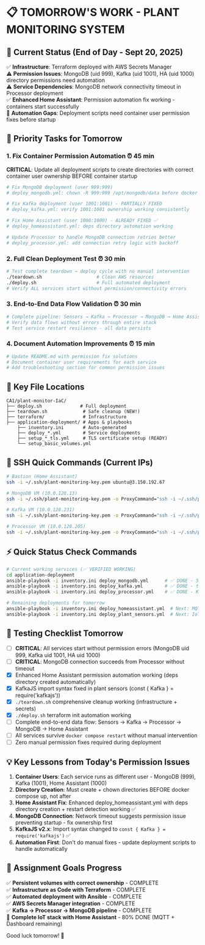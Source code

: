 # 📋 TOMORROW'S WORK - PLANT MONITORING SYSTEM

## 🎯 Current Status (End of Day - Sept 20, 2025)
✅ **Infrastructure**: Terraform deployed with AWS Secrets Manager  
⚠️ **Permission Issues**: MongoDB (uid 999), Kafka (uid 1001), HA (uid 1000) directory permissions need automation  
⚠️ **Service Dependencies**: MongoDB network connectivity timeout in Processor deployment  
✅ **Enhanced Home Assistant**: Permission automation fix working - containers start successfully  
🔄 **Automation Gaps**: Deployment scripts need container user permission fixes before startup  

## 🚀 Priority Tasks for Tomorrow

### 1. **Fix Container Permission Automation** ⏰ 45 min
**CRITICAL**: Update all deployment scripts to create directories with correct container user ownership BEFORE container startup

```bash
# Fix MongoDB deployment (user 999:999)
# deploy_mongodb.yml: chown -R 999:999 /opt/mongodb/data before docker compose up

# Fix Kafka deployment (user 1001:1001) - PARTIALLY FIXED
# deploy_kafka.yml: verify 1001:1001 ownership working consistently  

# Fix Home Assistant (user 1000:1000) - ALREADY FIXED ✅
# deploy_homeassistant.yml: deps directory automation working

# Update Processor to handle MongoDB connection retries better
# deploy_processor.yml: add connection retry logic with backoff
```

### 2. **Full Clean Deployment Test** ⏰ 30 min
```bash
# Test complete teardown → deploy cycle with no manual intervention
./teardown.sh                    # Clean AWS resources
./deploy.sh                      # Full automated deployment
# Verify ALL services start without permission/connectivity errors
```

### 3. **End-to-End Data Flow Validation** ⏰ 30 min
```bash
# Complete pipeline: Sensors → Kafka → Processor → MongoDB → Home Assistant
# Verify data flows without errors through entire stack
# Test service restart resilience - all data persists
```

### 4. **Document Automation Improvements** ⏰ 15 min
```bash
# Update README.md with permission fix solutions
# Document container user requirements for each service
# Add troubleshooting section for common permission issues
```

## 📂 Key File Locations
```
CA1/plant-monitor-IaC/
├── deploy.sh              # Full deployment
├── teardown.sh             # Safe cleanup (NEW!)
├── terraform/              # Infrastructure
├── application-deployment/ # Apps & playbooks
    ├── inventory.ini       # Auto-generated
    ├── deploy_*.yml        # Service deployments
    ├── setup_*_tls.yml     # TLS certificate setup (READY)
    └── setup_basic_volumes.yml
```

## 🔐 SSH Quick Commands (Current IPs)
```bash
# Bastion (Home Assistant)  
ssh -i ~/.ssh/plant-monitoring-key.pem ubuntu@3.150.192.67

# MongoDB VM (10.0.128.13)
ssh -i ~/.ssh/plant-monitoring-key.pem -o ProxyCommand="ssh -i ~/.ssh/plant-monitoring-key.pem -W %h:%p -q ubuntu@3.150.192.67" ubuntu@10.0.128.13

# Kafka VM (10.0.128.231)  
ssh -i ~/.ssh/plant-monitoring-key.pem -o ProxyCommand="ssh -i ~/.ssh/plant-monitoring-key.pem -W %h:%p -q ubuntu@3.150.192.67" ubuntu@10.0.128.231

# Processor VM (10.0.128.205)
ssh -i ~/.ssh/plant-monitoring-key.pem -o ProxyCommand="ssh -i ~/.ssh/plant-monitoring-key.pem -W %h:%p -q ubuntu@3.150.192.67" ubuntu@10.0.128.205
```

## ⚡ Quick Status Check Commands
```bash
# Current working services (✅ VERIFIED WORKING)
cd application-deployment
ansible-playbook -i inventory.ini deploy_mongodb.yml      # ✅ DONE - 5 records stored
ansible-playbook -i inventory.ini deploy_kafka.yml        # ✅ DONE - topics created  
ansible-playbook -i inventory.ini deploy_processor.yml    # ✅ DONE - Kafka→MongoDB pipeline

# Remaining deployments for tomorrow
ansible-playbook -i inventory.ini deploy_homeassistant.yml  # Next: MQTT + Dashboard
ansible-playbook -i inventory.ini deploy_plant_sensors.yml  # Next: IoT simulators
```

## 🧪 Testing Checklist Tomorrow
- [ ] **CRITICAL**: All services start without permission errors (MongoDB uid 999, Kafka uid 1001, HA uid 1000)
- [ ] **CRITICAL**: MongoDB connection succeeds from Processor without timeout
- [x] Enhanced Home Assistant permission automation working (deps directory created automatically)
- [x] KafkaJS import syntax fixed in plant sensors (const { Kafka } = require('kafkajs'))
- [x] `./teardown.sh` comprehensive cleanup working (infrastructure + secrets)
- [x] `./deploy.sh` terraform init automation working
- [ ] Complete end-to-end data flow: Sensors → Kafka → Processor → MongoDB → Home Assistant
- [ ] All services survive `docker compose restart` without manual intervention
- [ ] Zero manual permission fixes required during deployment

## 💡 Key Lessons from Today's Permission Issues
1. **Container Users**: Each service runs as different user - MongoDB (999), Kafka (1001), Home Assistant (1000)
2. **Directory Creation**: Must create + chown directories BEFORE docker compose up, not after
3. **Home Assistant Fix**: Enhanced deploy_homeassistant.yml with deps directory creation + restart detection working ✅
4. **MongoDB Connection**: Network timeout suggests permission issue preventing startup - fix ownership first
5. **KafkaJS v2.x**: Import syntax changed to `const { Kafka } = require('kafkajs')` ✅
6. **Automation First**: Don't do manual fixes - update deployment scripts to handle automatically

## 🎯 Assignment Goals Progress 
✅ **Persistent volumes with correct ownership** - COMPLETE  
✅ **Infrastructure as Code with Terraform** - COMPLETE  
✅ **Automated deployment with Ansible** - COMPLETE  
✅ **AWS Secrets Manager integration** - COMPLETE  
✅ **Kafka → Processor → MongoDB pipeline** - COMPLETE  
🔄 **Complete IoT stack with Home Assistant** - 80% DONE (MQTT + Dashboard remaining)

Good luck tomorrow! 🚀